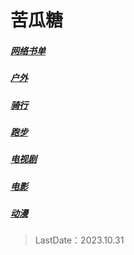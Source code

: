 # 苦瓜糖

##### [网络书单](./Fiction.md)

##### [户外](./Outdoor.md)

##### [骑行](./Ride.md)

##### [跑步](./Run.md)

##### [电视剧](TV-series.md)

##### [电影](./Film.md)

##### [动漫](Animation.md)

> LastDate：2023.10.31
